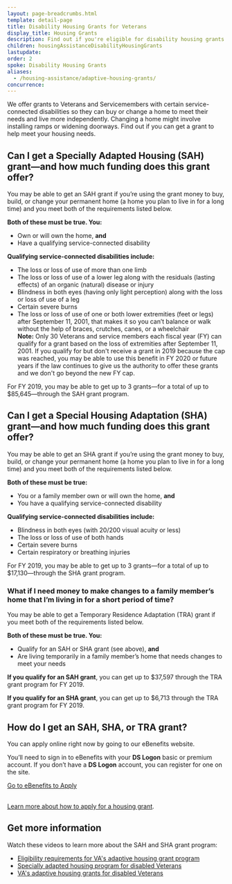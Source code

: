 ```yaml
---
layout: page-breadcrumbs.html
template: detail-page
title: Disability Housing Grants for Veterans
display_title: Housing Grants
description: Find out if you're eligible for disability housing grants for Veterans and Servicemembers with certain service-connected disabilities. We offer these grants to disabled Veterans and Servicemembers who want to buy or change a home (like adding a ramp) to meet their needs and live more independently. 
children: housingAssistanceDisabilityHousingGrants
lastupdate:
order: 2
spoke: Disability Housing Grants
aliases:
  - /housing-assistance/adaptive-housing-grants/
concurrence:
---
```


<div class="va-introtext">

We offer grants to Veterans and Servicemembers with certain service-connected disabilities so they can buy or change a home to meet their needs and live more independently. Changing a home might involve installing ramps or widening doorways. Find out if you can get a grant to help meet your housing needs.

</div>

## Can I get a Specially Adapted Housing (SAH) grant—and how much funding does this grant offer?

You may be able to get an SAH grant if you’re using the grant money to buy, build, or change your permanent home (a home you plan to live in for a long time) and you meet both of the requirements listed below.

**Both of these must be true. You:**
- Own or will own the home, **and**
- Have a qualifying service-connected disability

**Qualifying service-connected disabilities include:**
- The loss or loss of use of more than one limb
- The loss or loss of use of a lower leg along with the residuals (lasting effects) of an organic (natural) disease or injury
- Blindness in both eyes (having only light perception) along with the loss or loss of use of a leg
- Certain severe burns
- The loss or loss of use of one or both lower extremities (feet or legs) after September 11, 2001, that makes it so you can’t balance or walk without the help of braces, crutches, canes, or a wheelchair <br>**Note:** Only 30 Veterans and service members each fiscal year (FY) can qualify for a grant based on the loss of extremities after September 11, 2001. If you qualify for but don't receive a grant in 2019 because the cap was reached, you may be able to use this benefit in FY 2020 or future years if the law continues to give us the authority to offer these grants and we don't go beyond the new FY cap.

For FY 2019, you may be able to get up to 3 grants—for a total of up to $85,645—through the SAH grant program.

## Can I get a Special Housing Adaptation (SHA) grant—and how much funding does this grant offer?

You may be able to get an SHA grant if you’re using the grant money to buy, build, or change your permanent home (a home you plan to live in for a long time) and you meet both of the requirements listed below.

**Both of these must be true:**

- You or a family member own or will own the home, **and**
- You have a qualifying service-connected disability

**Qualifying service-connected disabilities include:**
- Blindness in both eyes (with 20/200 visual acuity or less)
- The loss or loss of use of both hands
- Certain severe burns
- Certain respiratory or breathing injuries

For FY 2019, you may be able to get up to 3 grants—for a total of up to $17,130—through the SHA grant program. <br>

<div class="feature" markdown=“1”>

### What if I need money to make changes to a family member’s home that I’m living in for a short period of time?

You may be able to get a Temporary Residence Adaptation (TRA) grant if you meet both of the requirements listed below.

**Both of these must be true. You:**

- Qualify for an SAH or SHA grant (see above), **and**
- Are living temporarily in a family member’s home that needs changes to meet your needs

**If you qualify for an SAH grant**, you can get up to $37,597 through the TRA grant program for FY 2019.

**If you qualify for an SHA grant**, you can get up to $6,713 through the TRA grant program for FY 2019.

</div>

## How do I get an SAH, SHA, or TRA grant?

You can apply online right now by going to our eBenefits website.

You’ll need to sign in to eBenefits with your <b>DS Logon</b> basic or premium account. If you don’t have a <b>DS Logon</b> account, you can register for one on the site.

<a class="usa-button-primary va-button-primary" href="https://www.ebenefits.va.gov/ebenefits/about/feature?feature=sah-grant">Go to eBenefits to Apply</a>

<br>
<a href="/housing-assistance/disability-housing-grants/how-to-apply/">Learn more about how to apply for a housing grant</a>.

## Get more information

Watch these videos to learn more about the SAH and SHA grant program:
- [Eligibility requirements for VA's adaptive housing grant program](https://www.youtube.com/watch?v=AKZjGmvJJ6c) <br>
- [Specially adapted housing program for disabled Veterans](https://www.youtube.com/watch?v=gbJSFFS4z3o) <br>
- [VA's adaptive housing grants for disabled Veterans](https://www.youtube.com/watch?v=EN5QMihyuhY) <br>



